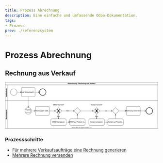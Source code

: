 ```yaml
---
title: Prozess Abrechnung
description: Eine einfache und umfassende Odoo-Dokumentation.
tags:
- Prozess
prev: ./referenzsystem
---
```

# Prozess Abrechnung

## Rechnung aus Verkauf

![Prozess Abrechnung Standard](attachments/Prozess%20Abrechnung%20Rechnung%20aus%20Verkauf.svg)

### Prozessschritte

* [Für mehrere Verkaufsaufträge eine Rechnung generieren](Sale.md#Für%20mehrere%20Verkaufsaufträge%20eine%20Rechnung%20generieren)
* [Mehrere Rechnung versenden](Finance.md#Mehrere%20Rechnung%20versenden)